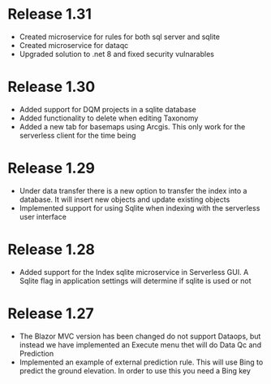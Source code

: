 # Release 1.31
* Created microservice for rules for both sql server and sqlite
* Created microservice for dataqc 
* Upgraded solution to .net 8 and fixed security vulnarables

# Release 1.30
* Added support for DQM projects in a sqlite database
* Added functionality to delete when editing Taxonomy
* Added a new tab for basemaps using Arcgis. This only work for the serverless client for the time being

# Release 1.29
* Under data transfer there is a new option to transfer the index into a database. It will insert new objects and update existing objects
* Implemented support for using Sqlite when indexing with the serverless user interface

# Release 1.28
* Added support for the Index sqlite microservice in Serverless GUI. A Sqlite flag in application settings will determine if sqlite is used or not

# Release 1.27
* The Blazor MVC version has been changed do not support Dataops, but instead we have implemented an Execute menu thet will do Data Qc and Prediction
* Implemented an example of external prediction rule. This will use Bing to predict the ground elevation. In order to use this you need a Bing key
